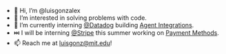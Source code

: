 - 👋 Hi, I’m @luisgonzalex
- 👀 I’m interested in solving problems with code. 
- 🌱 I’m currently interning [@Datadog](https://www.datadoghq.com/) building [Agent Integrations](https://docs.datadoghq.com/getting_started/integrations/).
- ⏭️ I will be interning [@Stripe](https://stripe.com/) this summer working on [Payment Methods](https://stripe.com/payments/features#payment-options).
- 📫 Reach me at luisgonz@mit.edu!

<!---
luisgonzalex/luisgonzalex is a ✨ special ✨ repository because its `README.md` (this file) appears on your GitHub profile.
You can click the Preview link to take a look at your changes.
--->
